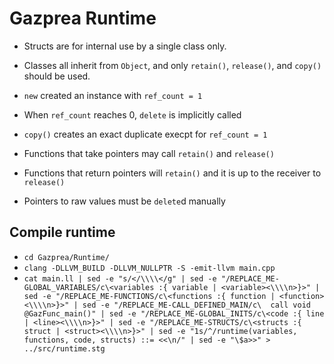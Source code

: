 # Gazprea Runtime

 - Structs are for internal use by a single class only.
 - Classes all inherit from `Object`, and only `retain()`, `release()`, and `copy()` should be used.
 - `new` created an instance with `ref_count = 1`
 - When `ref_count` reaches 0, `delete` is implicitly called
 - `copy()` creates an exact duplicate execpt for `ref_count = 1`

 - Functions that take pointers may call `retain()` and `release()`
 - Functions that return pointers will `retain()` and it is up to the receiver to `release()`

 - Pointers to raw values must be `delete`d manually

## Compile runtime

 - `cd Gazprea/Runtime/`
 - `clang -DLLVM_BUILD -DLLVM_NULLPTR -S -emit-llvm main.cpp`
 - `cat main.ll | sed -e "s/</\\\\</g" | sed -e "/REPLACE_ME-GLOBAL_VARIABLES/c\<variables :{ variable | <variable><\\\\n>}>" | sed -e "/REPLACE_ME-FUNCTIONS/c\<functions :{ function | <function><\\\\n>}>" | sed -e "/REPLACE_ME-CALL_DEFINED_MAIN/c\  call void @GazFunc_main()" | sed -e "/REPLACE_ME-GLOBAL_INITS/c\<code :{ line | <line><\\\\n>}>" | sed -e "/REPLACE_ME-STRUCTS/c\<structs :{ struct | <struct><\\\\n>}>" | sed -e "1s/^/runtime(variables, functions, code, structs) ::= <<\n/" | sed -e "\$a>>" > ../src/runtime.stg`
